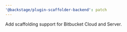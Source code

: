 ```yaml
---
'@backstage/plugin-scaffolder-backend': patch
---
```


Add scaffolding support for Bitbucket Cloud and Server.
